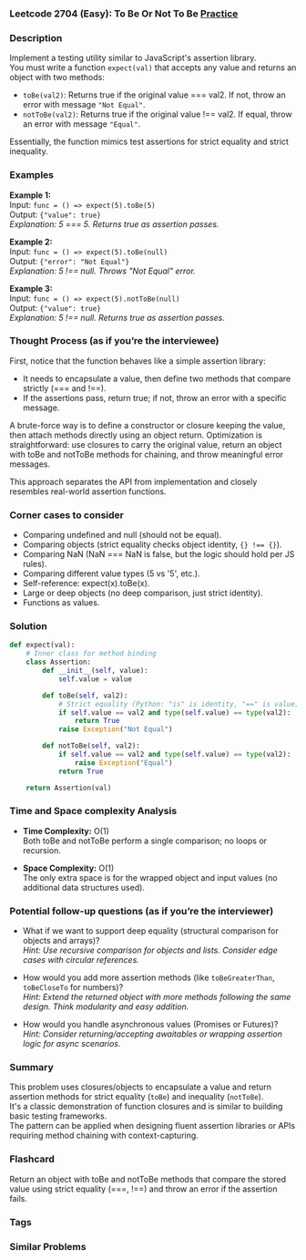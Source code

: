 ### Leetcode 2704 (Easy): To Be Or Not To Be [Practice](https://leetcode.com/problems/to-be-or-not-to-be)

### Description  
Implement a testing utility similar to JavaScript's assertion library.  
You must write a function `expect(val)` that accepts any value and returns an object with two methods:
- `toBe(val2)`: Returns true if the original value === val2. If not, throw an error with message `"Not Equal"`.
- `notToBe(val2)`: Returns true if the original value !== val2. If equal, throw an error with message `"Equal"`.

Essentially, the function mimics test assertions for strict equality and strict inequality.

### Examples  

**Example 1:**  
Input: `func = () => expect(5).toBe(5)`  
Output: `{"value": true}`  
*Explanation: 5 === 5. Returns true as assertion passes.*

**Example 2:**  
Input: `func = () => expect(5).toBe(null)`  
Output: `{"error": "Not Equal"}`  
*Explanation: 5 !== null. Throws "Not Equal" error.*

**Example 3:**  
Input: `func = () => expect(5).notToBe(null)`  
Output: `{"value": true}`  
*Explanation: 5 !== null. Returns true as assertion passes.*


### Thought Process (as if you’re the interviewee)  
First, notice that the function behaves like a simple assertion library:
- It needs to encapsulate a value, then define two methods that compare strictly (=== and !==).
- If the assertions pass, return true; if not, throw an error with a specific message.

A brute-force way is to define a constructor or closure keeping the value, then attach methods directly using an object return.
Optimization is straightforward: use closures to carry the original value, return an object with toBe and notToBe methods for chaining, and throw meaningful error messages.

This approach separates the API from implementation and closely resembles real-world assertion functions.


### Corner cases to consider  
- Comparing undefined and null (should not be equal).
- Comparing objects (strict equality checks object identity, `{} !== {}`).
- Comparing NaN (NaN === NaN is false, but the logic should hold per JS rules).
- Comparing different value types (5 vs '5', etc.).
- Self-reference: expect(x).toBe(x).
- Large or deep objects (no deep comparison, just strict identity).
- Functions as values.


### Solution

```python
def expect(val):
    # Inner class for method binding
    class Assertion:
        def __init__(self, value):
            self.value = value

        def toBe(self, val2):
            # Strict equality (Python: "is" is identity, "==" is value; JS uses "===")
            if self.value == val2 and type(self.value) == type(val2):
                return True
            raise Exception("Not Equal")

        def notToBe(self, val2):
            if self.value == val2 and type(self.value) == type(val2):
                raise Exception("Equal")
            return True

    return Assertion(val)
```

### Time and Space complexity Analysis  

- **Time Complexity:** O(1)  
  Both toBe and notToBe perform a single comparison; no loops or recursion.

- **Space Complexity:** O(1)  
  The only extra space is for the wrapped object and input values (no additional data structures used).


### Potential follow-up questions (as if you’re the interviewer)  

- What if we want to support deep equality (structural comparison for objects and arrays)?  
  *Hint: Use recursive comparison for objects and lists. Consider edge cases with circular references.*

- How would you add more assertion methods (like `toBeGreaterThan`, `toBeCloseTo` for numbers)?  
  *Hint: Extend the returned object with more methods following the same design. Think modularity and easy addition.*

- How would you handle asynchronous values (Promises or Futures)?  
  *Hint: Consider returning/accepting awaitables or wrapping assertion logic for async scenarios.*


### Summary
This problem uses closures/objects to encapsulate a value and return assertion methods for strict equality (`toBe`) and inequality (`notToBe`).  
It's a classic demonstration of function closures and is similar to building basic testing frameworks.  
The pattern can be applied when designing fluent assertion libraries or APIs requiring method chaining with context-capturing.


### Flashcard
Return an object with toBe and notToBe methods that compare the stored value using strict equality (===, !==) and throw an error if the assertion fails.

### Tags

### Similar Problems
